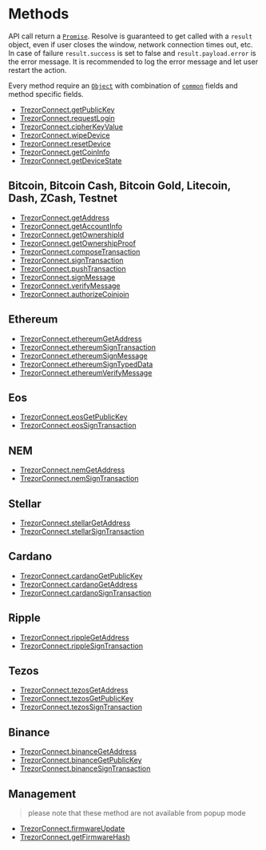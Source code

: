 # Methods

API call return a [`Promise`](https://developer.mozilla.org/en-US/docs/Web/JavaScript/Reference/Global_Objects/Promise). Resolve is guaranteed to get called
with a `result` object, even if user closes the window, network connection times
out, etc. In case of failure `result.success` is set to false and `result.payload.error` is
the error message. It is recommended to log the error message and let user
restart the action.

Every method require an [`Object`](https://developer.mozilla.org/en-US/docs/Web/JavaScript/Reference/Global_Objects/Object) with combination of [`common`](methods/commonParams.md) fields and method specific fields.

-   [TrezorConnect.getPublicKey](methods/getPublicKey.md)
-   [TrezorConnect.requestLogin](methods/requestLogin.md)
-   [TrezorConnect.cipherKeyValue](methods/cipherKeyValue.md)
-   [TrezorConnect.wipeDevice](methods/wipeDevice.md)
-   [TrezorConnect.resetDevice](methods/resetDevice.md)
-   [TrezorConnect.getCoinInfo](methods/getCoinInfo.md)
-   [TrezorConnect.getDeviceState](methods/getDeviceState.md)

## Bitcoin, Bitcoin Cash, Bitcoin Gold, Litecoin, Dash, ZCash, Testnet

-   [TrezorConnect.getAddress](methods/getAddress.md)
-   [TrezorConnect.getAccountInfo](methods/getAccountInfo.md)
-   [TrezorConnect.getOwnershipId](methods/getOwnershipId.md)
-   [TrezorConnect.getOwnershipProof](methods/getOwnershipProof.md)
-   [TrezorConnect.composeTransaction](methods/composeTransaction.md)
-   [TrezorConnect.signTransaction](methods/signTransaction.md)
-   [TrezorConnect.pushTransaction](methods/pushTransaction.md)
-   [TrezorConnect.signMessage](methods/signMessage.md)
-   [TrezorConnect.verifyMessage](methods/verifyMessage.md)
-   [TrezorConnect.authorizeCoinjoin](methods/authorizeCoinjoin.md)

## Ethereum

-   [TrezorConnect.ethereumGetAddress](methods/ethereumGetAddress.md)
-   [TrezorConnect.ethereumSignTransaction](methods/ethereumSignTransaction.md)
-   [TrezorConnect.ethereumSignMessage](methods/ethereumSignMessage.md)
-   [TrezorConnect.ethereumSignTypedData](methods/ethereumSignTypedData.md)
-   [TrezorConnect.ethereumVerifyMessage](methods/ethereumVerifyMessage.md)

## Eos

-   [TrezorConnect.eosGetPublicKey](methods/eosGetPublicKey.md)
-   [TrezorConnect.eosSignTransaction](methods/eosSignTransaction.md)

## NEM

-   [TrezorConnect.nemGetAddress](methods/nemGetAddress.md)
-   [TrezorConnect.nemSignTransaction](methods/nemSignTransaction.md)

## Stellar

-   [TrezorConnect.stellarGetAddress](methods/stellarGetAddress.md)
-   [TrezorConnect.stellarSignTransaction](methods/stellarSignTransaction.md)

## Cardano

-   [TrezorConnect.cardanoGetPublicKey](methods/cardanoGetPublicKey.md)
-   [TrezorConnect.cardanoGetAddress](methods/cardanoGetAddress.md)
-   [TrezorConnect.cardanoSignTransaction](methods/cardanoSignTransaction.md)

## Ripple

-   [TrezorConnect.rippleGetAddress](methods/rippleGetAddress.md)
-   [TrezorConnect.rippleSignTransaction](methods/rippleSignTransaction.md)

## Tezos

-   [TrezorConnect.tezosGetAddress](methods/tezosGetAddress.md)
-   [TrezorConnect.tezosGetPublicKey](methods/tezosGetPublicKey.md)
-   [TrezorConnect.tezosSignTransaction](methods/tezosSignTransaction.md)

## Binance

-   [TrezorConnect.binanceGetAddress](methods/binanceGetAddress.md)
-   [TrezorConnect.binanceGetPublicKey](methods/binanceGetPublicKey.md)
-   [TrezorConnect.binanceSignTransaction](methods/binanceSignTransaction.md)

## Management

> please note that these method are not available from popup mode

-   [TrezorConnect.firmwareUpdate](methods/firmwareUpdate.md)
-   [TrezorConnect.getFirmwareHash](methods/getFirmwareHash.md)
